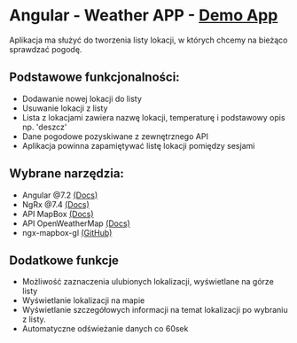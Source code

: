 # Angular - Weather APP - [Demo App](https://halak.pl/weather-app)
Aplikacja ma służyć do tworzenia listy lokacji, w których chcemy na bieżąco sprawdzać pogodę.

## Podstawowe funkcjonalności:
* Dodawanie nowej lokacji do listy
* Usuwanie lokacji z listy
* Lista z lokacjami zawiera nazwę lokacji, temperaturę i podstawowy opis np. 'deszcz'
* Dane pogodowe pozyskiwane z zewnętrznego API
* Aplikacja powinna zapamiętywać listę lokacji pomiędzy sesjami

## Wybrane narzędzia:
* Angular @7.2 [(Docs)](https://angular.io)
* NgRx @7.4 [(Docs)](https://ngrx.io)
* API MapBox [(Docs)](https://docs.mapbox.com/api/search/#endpoints)
* API OpenWeatherMap [(Docs)](https://openweathermap.org/current)
* ngx-mapbox-gl [(GitHub)](https://github.com/Wykks/ngx-mapbox-gl)

## Dodatkowe funkcje
* Możliwość zaznaczenia ulubionych lokalizacji, wyświetlane na górze listy
* Wyświetlanie lokalizacji na mapie
* Wyświetlanie szczegółowych informacji na temat lokalizacji po wybraniu z listy.
* Automatyczne odświeżanie danych co 60sek
